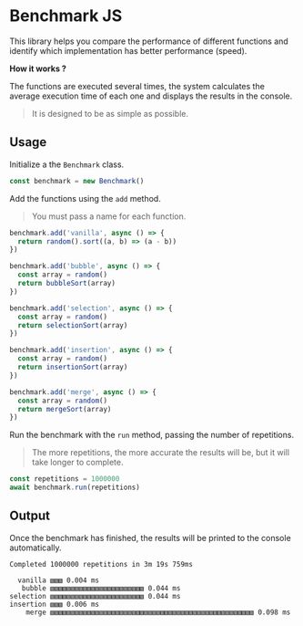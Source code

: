 # Benchmark JS

This library helps you compare the performance of different functions and identify which implementation has better performance (speed).

**How it works ?**

The functions are executed several times, the system calculates the average execution time of each one and displays the results in the console.

> It is designed to be as simple as possible.

## Usage

Initialize a the `Benchmark` class.

```typescript
const benchmark = new Benchmark()
```

Add the functions using the `add` method.
> You must pass a name for each function.

```typescript
benchmark.add('vanilla', async () => {
  return random().sort((a, b) => (a - b))
})

benchmark.add('bubble', async () => {
  const array = random()
  return bubbleSort(array)
})

benchmark.add('selection', async () => {
  const array = random()
  return selectionSort(array)
})

benchmark.add('insertion', async () => {
  const array = random()
  return insertionSort(array)
})

benchmark.add('merge', async () => {
  const array = random()
  return mergeSort(array)
})
```

Run the benchmark with the `run` method, passing the number of repetitions.
> The more repetitions, the more accurate the results will be, but it will take longer to complete.

```typescript
const repetitions = 1000000
await benchmark.run(repetitions)
```

## Output

Once the benchmark has finished, the results will be printed to the console automatically.

```
Completed 1000000 repetitions in 3m 19s 759ms

  vanilla ▧▧▧ 0.004 ms
   bubble ▧▧▧▧▧▧▧▧▧▧▧▧▧▧▧▧▧▧▧▧▧▧▧ 0.044 ms
selection ▧▧▧▧▧▧▧▧▧▧▧▧▧▧▧▧▧▧▧▧▧▧▧ 0.044 ms
insertion ▧▧▧ 0.006 ms
    merge ▧▧▧▧▧▧▧▧▧▧▧▧▧▧▧▧▧▧▧▧▧▧▧▧▧▧▧▧▧▧▧▧▧▧▧▧▧▧▧▧▧▧▧▧▧▧▧▧▧▧ 0.098 ms
```
